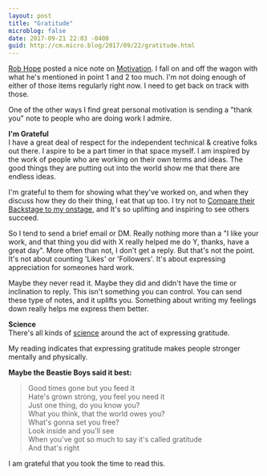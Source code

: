 ```yaml
---
layout: post
title: "Gratitude"
microblog: false
date: 2017-09-21 22:03 -0400
guid: http://cm.micro.blog/2017/09/22/gratitude.html
---
```

[Rob Hope](https://twitter.com/robhope) posted a nice note on [Motivation](https://robhope.com/blog/motivation/). I fall on and off the wagon with what he's mentioned in point 1 and 2 too much. I'm not doing enough of either of those items regularly right now. I need to get back on track with those. 

One of the other ways I find great personal motivation is sending a "thank you" note to people who are doing work I admire. 

**I'm Grateful**   
I have a great deal of respect for the independent technical & creative folks out there. I aspire to be a part timer in that space myself.  I am inspired by the work of people who are working on their own terms and ideas. The good things they are putting out into the world show me that there are endless ideas.

I'm grateful to them for showing what they've worked on, and when they discuss how they do their thing, I eat that up too. I try not to [Compare their Backstage to my onstage](http://wherethelightgathers.com/backstage-onstage), and It's so uplifting and inspiring to see others succeed. 

So I tend to send a brief email or DM. Really nothing more than a "I like your work, and that thing you did with X really helped me do Y, thanks, have a great day". More often than not, I don't get a reply. But that's not the point. It's not about counting 'Likes' or 'Followers'. It's about expressing appreciation for someones hard work. 

Maybe they never read it. Maybe they did and didn't have the time or inclination to reply. This isn't something you can control. You can send these type of notes, and it uplifts you. Something about writing my feelings down really helps me express them better. 

**Science**  
There's all kinds of [science](https://www.google.com/search?q=benefits+of+gratitude&rlz=1C5CHFA_enUS723US724&oq=benefits+of+gratitude) around the act of expressing gratitude. 

My reading indicates that expressing gratitude makes people stronger mentally and physically.  

**Maybe the Beastie Boys said it best:**

> Good times gone but you feed it  
> Hate's grown strong, you feel you need it  
> Just one thing, do you know you?    
> What you think, that the world owes you?  
> What's gonna set you free?  
> Look inside and you'll see  
> When you've got so much to say it's called gratitude  
> And that's right  

I am grateful that you took the time to read this.
